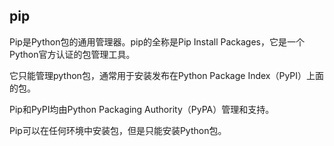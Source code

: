 ## pip

Pip是Python包的通用管理器。pip的全称是Pip Install Packages，它是一个Python官方认证的包管理工具。

它只能管理python包，通常用于安装发布在Python Package Index（PyPI）上面的包。

Pip和PyPI均由Python Packaging Authority（PyPA）管理和支持。

Pip可以在任何环境中安装包，但是只能安装Python包。